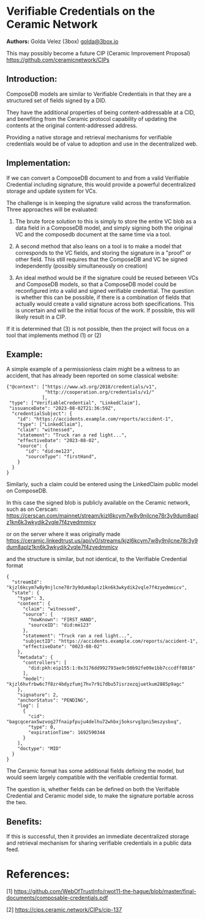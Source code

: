 # Verifiable Credentials on the Ceramic Network

**Authors:**
Golda Velez (3box) <golda@3box.io>

This may possibly become a future CIP (Ceramic Improvement Proposal) https://github.com/ceramicnetwork/CIPs

## **Introduction**:

ComposeDB models are similar to Verifiable Credentials in that they are a structured set of fields signed by a DID.  

They have the additional properties of being content-addressable at a CID, 
and benefiting from the Ceramic protocol capability of updating the contents at the original content-addressed address. 

Providing a native storage and retrieval mechanisms for verifiable credentials would be of value to adoption and use in the decentralized web.

## **Implementation**:

If we can convert a ComposeDB document to and from a valid Verifiable Credential including signature, this would provide a powerful decentralized 
storage and update system for VCs.

The challenge is in keeping the signature valid across the transformation. Three approaches will be evaluated:

1)  The brute force solution to this is simply to store the entire VC blob as a 
data field in a ComposeDB model, and simply signing both the original VC and the composedb document at the same time via a tool.

2) A second method that also leans on a tool is to make a model that corresponds to the VC fields, and storing the signature in a "proof" or other field.  This still requires 
that the ComposeDB and VC be signed independently (possibly simultaneously on creation)

3) An ideal method would be if the signature could be reused between VCs and ComposeDB models, so that a ComposeDB model could be reconfigured into a valid and 
signed verifiable credential.  The question is whether this can be possible, if there is a combination of fields that actually would create a valid signature 
across both specifications.  This is uncertain and will be the initial focus of the work.  If possible, this will likely result in a CIP.

If it is determined that (3) is not possible, then the project will focus on a tool that implements method (1) or (2)

## **Example**:

A simple example of a permissionless claim might be a witness to an accident, that has already been reported on some classical website:

```
{"@context": ["https://www.w3.org/2018/credentials/v1",
              "http://cooperation.org/credentials/v1/"
             ],
 "type": ["VerifiableCredential", "LinkedClaim"],
 "issuanceDate": "2023-08-02T21:36:59Z",
  "credentialSubject": {
    "id": "https://accidents.example.com/reports/accident-1",
    "type": ["LinkedClaim"],
    "claim": "witnessed",
    "statement": "Truck ran a red light...",
    "effectiveDate": "2023-08-02",
    "source": {
       "id": "did:me123",
       "sourceType": "firstHand",
    }
  }
}
``` 

Similarly, such a claim could be entered using the LinkedClaim public model on ComposeDB. 

In this case the signed blob is publicly available on the Ceramic network, such as on Cerscan: https://cerscan.com/mainnet/stream/kjzl6kcym7w8y9njlcne78r3y9dum8aplz1kn6k3wkydik2vqle7f4zyedmmicv

or on the server where it was originally made https://ceramic.linkedtrust.us/api/v0/streams/kjzl6kcym7w8y9njlcne78r3y9dum8aplz1kn6k3wkydik2vqle7f4zyedmmicv

and the structure is similar, but not identical, to the Verifiable Credential format

```
{
  "streamId": "kjzl6kcym7w8y9njlcne78r3y9dum8aplz1kn6k3wkydik2vqle7f4zyedmmicv",
  "state": {
    "type": 3,
    "content": {
      "claim": "witnessed",
      "source": {
        "howKnown": "FIRST_HAND",
        "sourceID": "did:me123"
      },
      "statement": "Truck ran a red light...",
      "subjectID": "https://accidents.example.com/reports/accident-1",
      "effectiveDate": "0023-08-02"
    },
    "metadata": {
      "controllers": [
        "did:pkh:eip155:1:0x3176dd992793ae9c50b92fe09e1bb7cccdff8016"
      ],
      "model": "kjzl6hvfrbw6c7f8zr4bdyzfumj7hv7r9i7dbu57isrzezqjuetkum2885p9agc"
    },
    "signature": 2,
    "anchorStatus": "PENDING",
    "log": [
      {
        "cid": "bagcqcerax5wzvog27fnaipfpuju4delhu72whbxj5oksrvg3pni5mszysbxq",
        "type": 0,
        "expirationTime": 1692590344
      }
    ],
    "doctype": "MID"
  }
}
```

The Ceramic format has some additional fields defining the model, but would seem largely compatible with the verifiable credential format.

The question is, whether fields can be defined on both the Verifiable Credential and Ceramic model side, to make the signature portable across the two.

## **Benefits**:

If this is successful, then it provides an immediate decentralized storage and retrieval mechanism for sharing verifiable credentials in a public data feed.  

# **References**:

[1] https://github.com/WebOfTrustInfo/rwot11-the-hague/blob/master/final-documents/composable-credentials.pdf

[2] https://cips.ceramic.network/CIPs/cip-137
